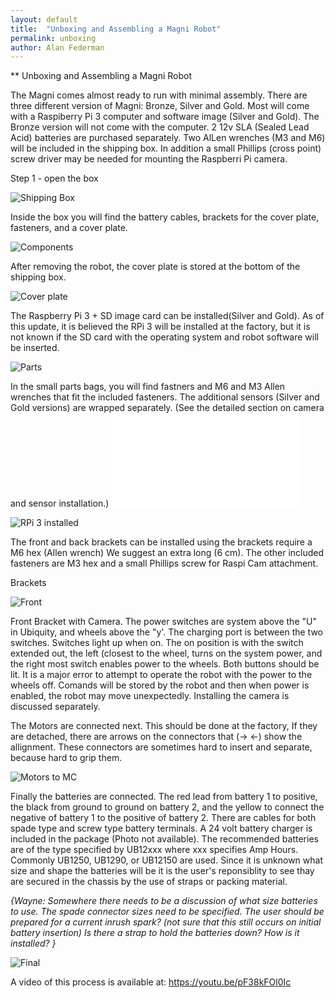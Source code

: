 ```yaml
---
layout: default
title:  "Unboxing and Assembling a Magni Robot"
permalink: unboxing
author: Alan Federman
---
```

** Unboxing and Assembling a Magni Robot

The Magni comes almost ready to run with minimal assembly. There are three different version of Magni: Bronze, Silver and Gold. Most will come with a Raspiberry Pi 3 computer and software image (Silver and Gold). The Bronze version will not come with the computer. 2 12v SLA (Sealed Lead Acid) batteries are purchased separately. Two AlLen wrenches (M3 and M6) will be included in the shipping box. In addition a small Phillips (cross point) screw driver may be needed for mounting the Raspberri Pi camera.


Step 1 - open the box


 ![Shipping Box](unb1.JPG)
 
 Inside the box you will find the battery cables, brackets for the cover plate, fasteners, and a cover plate.
 
 
 ![Components](unb2.JPG)
 
 After removing the robot, the cover plate is stored at the bottom of the shipping box.
 
 ![Cover plate](unb4.JPG)
 
 The Raspberry Pi 3 + SD image card can be installed(Silver and Gold). As of this update, it is believed the RPi 3 will be installed at the factory, but it is not known if the SD card with the operating system and robot software will be inserted.
 
 ![Parts](unbparts.JPG)
 
  In the small parts bags, you will find fastners and M6 and M3 Allen wrenches that fit the included fasteners. The additional sensors (Silver and Gold versions) are wrapped separately. (See the detailed section on camera and sensor installation.) ![camera_sensors](../camera_sensors/installation.md)
  
 
 ![RPi 3 installed](unb7.JPG)
 
 The front and back brackets can be installed using the brackets require a M6 hex (Allen wrench) We suggest an extra long (6 cm). The other included fasteners are M3 hex and a small Phillips screw for Raspi Cam attachment.

 
Brackets

![Front](camfront.jpg)

Front Bracket with Camera.  The power switches are system above the "U" in Ubiquity, and wheels above the "y'. The charging port is between the two switches. Switches light up when on. The on position is with the switch extended out, the left (closest to the wheel, turns on the system power, and the right most switch enables power to the wheels. Both buttons should be lit. It is a major error to attempt to operate the robot with the power to the wheels off. Comands will be stored by the robot and then when power is enabled, the robot may move unexpectedly. Installing the camera is discussed separately.

The Motors are connected next. This should be done at the factory, If they are detached, there are arrows on the connectors that (-> <-) show the allignment. These connectors are sometimes hard to insert and separate, because hard to grip them. 


![Motors to MC](unb5.JPG)  

Finally the batteries are connected. The red lead from battery 1 to positive, the black from ground to ground on battery 2, and the yellow to connect the negative of battery 1 to the positive of battery 2. There are cables for both spade type and screw type battery terminals. A 24 volt battery charger is included in the package (Photo not available). The recommended batteries are of the type specified by UB12xxx  where xxx specifies Amp Hours.  Commonly UB1250, UB1290, or UB12150 are used.
Since it is unknown what size and shape the batteries will be it is the user's reponsiblity to see thay are secured in the chassis by the use of straps or packing material.

*{Wayne: Somewhere there needs to be a discussion of what size batteries to use.  The spade connector sizes need
to be specified.  The user should be prepared for a current inrush spark? (not sure that this still occurs on initial battery insertion)  Is there a strap to hold the batteries down?  How is it installed? }*

![Final](unb-bat.JPG)

A video of this process is available at:  https://youtu.be/pF38kFOl0Ic

